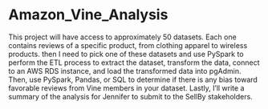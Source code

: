 # Amazon_Vine_Analysis
This project will have access to approximately 50 datasets. Each one contains reviews of a specific product, from clothing apparel to wireless products. then I need to pick one of these datasets and use PySpark to perform the ETL process to extract the dataset, transform the data, connect to an AWS RDS instance, and load the transformed data into pgAdmin. Then, use PySpark, Pandas, or SQL to determine if there is any bias toward favorable reviews from Vine members in your dataset. Lastly, I’ll write a summary of the analysis for Jennifer to submit to the SellBy stakeholders.
